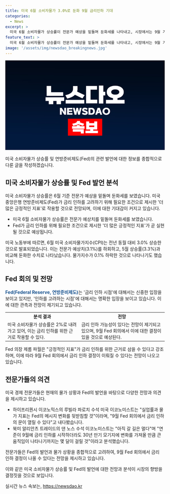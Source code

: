 ```yaml
---
title: 미국 6월 소비자물가 3.0%로 둔화 9월 금리인하 기대
categories:
  - News
excerpt: >
  미국 6월 소비자물가 상승률이 전문가 예상을 밑돌며 둔화세를 나타내고, 시장에서는 9월 기준금리 인하설에 대한 기대가 커지는 상황이다. 이로써 미국 연방준비제도는 금리 인하는 더 많은 긍정적인 지표가 필요하다고 언급했으며, 전문가들은 이를 향한 희망을 키우고 있다. 그러나 연준 의장은 금리 인하와 관련하여 신중한 입장을 보이고 있으며, 긍정적인 지표를 기다리는 입장이다. 실업률과 물가 지표가 이에 뒷받침되면 9월 연준 회의에서 금리 인하 가능성이 열릴 수 있을 것으로 전망하고 있다.
feature_text: >
  미국 6월 소비자물가 상승률이 전문가 예상을 밑돌며 둔화세를 나타내고, 시장에서는 9월 기준금리 인하설에 대한 기대가 커지는 상황이다. 이로써 미국 연방준비제도는 금리 인하는 더 많은 긍정적인 지표가 필요하다고 언급했으며, 전문가들은 이를 향한 희망을 키우고 있다. 그러나 연준 의장은 금리 인하와 관련하여 신중한 입장을 보이고 있으며, 긍정적인 지표를 기다리는 입장이다. 실업률과 물가 지표가 이에 뒷받침되면 9월 연준 회의에서 금리 인하 가능성이 열릴 수 있을 것으로 전망하고 있다.
image: '/assets/img/newsdao_breakingnews.jpg'
---
```


<p><img src="/assets/img/newsdao_breakingnews.jpg" alt="cryptoinkorea 속보" /></p>

<p>미국 소비자물가 상승률 및 연방준비제도(Fed)의 관련 발언에 대한 정보를 종합적으로 다룬 글을 작성하겠습니다.</p>

<h2 data-ke-size="size26">미국 소비자물가 상승률 및 Fed 발언 분석</h2>

<p>미국 소비자물가 상승률은 6월 기준 전문가 예상을 밑돌며 둔화세를 보였습니다. 미국 중앙은행 연방준비제도(Fed)가 금리 인하를 고려하기 위해 필요한 조건으로 제시한 '더 많은 긍정적인 지표'로 작용할 것으로 전망되며, 이에 대한 기대감이 커지고 있습니다.</p>

<ul>
  <li>미국 6월 소비자물가 상승률은 전문가 예상치를 밑돌며 둔화세를 보였습니다.</li>
  <li>Fed가 금리 인하를 위해 필요한 조건으로 제시한 '더 많은 긍정적인 지표'가 곧 실현될 것으로 예상됩니다.</li>
</ul>

<p data-ke-size="size16">미국 노동부에 따르면, 6월 미국 소비자물가지수(CPI)는 전년 동월 대비 3.0% 상승한 것으로 발표되었습니다. 이는 전문가 예상치(3.1%)를 하회하고, 5월 상승률(3.3%)과 비교해 둔화한 수치로 나타났습니다. 물가지수가 0.1% 하락한 것으로 나타나기도 했습니다.</p>

<h2 data-ke-size="size26">Fed 회의 및 전망</h2>

<p><b><span style="color: #1a5490;">Fed(Federal Reserve, 연방준비제도)</span></b>는 '금리 인하 시점'에 대해서는 신중한 입장을 보이고 있지만, '인하를 고려하는 시점'에 대해서는 명확한 입장을 보이고 있습니다. 이에 대한 관측과 전망이 제기되고 있습니다.</p>

<table>
  <tr>
    <td style="text-align: center; height: 17px;"><b>분석 결과</b></td>
    <td style="text-align: center; height: 17px;"><b>전망</b></td>
  </tr>
  <tr>
    <td>미국 소비자물가 상승률은 2%로 내려가고 있어, 이는 금리 인하를 위한 근거로 작용할 수 있다.</td>
    <td>금리 인하 가능성이 있다는 전망이 제기되고 있으며, 9월 Fed 회의에서 이에 대한 결정이 있을 것으로 예상된다.</td>
  </tr>
</table>

<p data-ke-size="size16">Fed 의장 제롬 파월은 "긍정적인 지표"가 금리 인하를 위한 근거로 삼을 수 있다고 강조하며, 이에 따라 9월 Fed 회의에서 금리 인하 결정이 이뤄질 수 있다는 전망이 나오고 있습니다.</p>

<h2 data-ke-size="size26">전문가들의 의견</h2>

<p>미국 경제 전문가들은 현재의 물가 상황과 Fed의 발언을 바탕으로 다양한 전망과 의견을 제시하고 있습니다.</p>

<ul>
  <li>하이프리퀀시 이코노믹스의 루빌라 파로치 수석 미국 이코노미스트는 "실업률과 물가 지표는 Fed의 메시지 변화를 뒷받침할 것"이라며, "9월 Fed 회의에서 금리 인하의 문이 열릴 수 있다"고 내다봤습니다.</li>
  <li>북미 알리안츠 트레이드의 댄 노스 수석 이코노미스트는 "아직 갈 길은 멀다"며 "연준이 9월에 금리 인하를 시작하더라도 30년 만기 모기지에 변화를 가져올 만큼 큰 움직임이 나타나기까지는 몇 달이 걸릴 것"이라고 분석했습니다.</li>
</ul>

<p data-ke-size="size16">전문가들은 Fed의 발언과 물가 상황을 종합적으로 고려하여, 9월 Fed 회의에서 금리 인하 결정이 나올 수 있다는 전망을 제시하고 있습니다.</p>

<p>이와 같은 미국 소비자물가 상승률 및 Fed의 발언에 대한 전망과 분석이 시장의 향방을 결정짓을 것으로 보입니다.</p>
실시간 뉴스 속보는, <a href="https://newsdao.kr" rel="dofollow">https://newsdao.kr</a>


